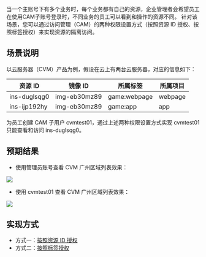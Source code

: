 当一个主账号下有多个业务时，每个业务都有自己的资源，企业管理者会希望员工在使用CAM子账号登录时，不同业务的员工可以看到和操作的资源不同。
针对该场景，您可以通过访问管理（CAM）的两种权限设置方式（按照资源 ID 授权、按照标签授权）来实现资源的隔离访问。

## 场景说明
以云服务器（CVM）产品为例，假设在云上有两台云服务器，对应的信息如下：

| 资源 ID       | 镜像 ID       | 所属标签     | 所属项目 |
| ------------ | ------------ | ------------ | -------- |
| ins-duglsqg0 | img-eb30mz89 | game:webpage | webpage  |
| ins-ijp192hy | img-eb30mz89 | game:app     | app      |

为员工创建 CAM 子用户 cvmtest01，通过上述两种权限设置方式实现 cvmtest01 只能查看和访问 ins-duglsqg0。

## 预期结果
- 使用管理员账号查看 CVM 广州区域列表效果： 
<img src="https://qcloudimg.tencent-cloud.cn/raw/50cfc01f2251596ea26f796060a56716.png">                 

- 使用 cvmtest01 查看 CVM 广州区域列表效果：
<img src="https://qcloudimg.tencent-cloud.cn/raw/0c9b098919b76c45434c77ba35d2c429.png">     


## 实现方式
- 方式一：[按照资源 ID 授权](https://intl.cloud.tencent.com/document/product/598/47826)
- 方式二：[按照标签授权](https://intl.cloud.tencent.com/document/product/598/47827)
